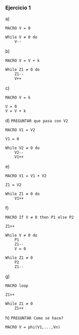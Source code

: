 ### Ejercicio 1

a)
```
MACRO V = 0

While V ≠ 0 do
    V--
```

b)
```
MACRO V = V + k

While Z1 ≠ 0 do
    Z1--
    V++
```

c)
```
MACRO V = k

V = 0
V = V + k
```

d) `PREGUNTAR que pasa con V2`
```
MACRO V1 = V2

V1 = 0

While V2 ≠ 0 do
    V2--
    V1++
```

e)
```
MACRO V1 = V1 + V2

Z1 = V2

While Z1 ≠ 0 do
    V1++
```

f)
```
MACRO If V ≠ 0 then P1 else P2

Z1++

While V ≠ 0 do
    P1
    Z1--
    V = 0

While Z1 ≠ 0
    P2
    Z1--
```

g)
```
MACRO loop

Z1++

While Z1 ≠ 0
    Z1++
```

h) `PREGUNTAR Como se hace?`
```
MACRO V = phi(V1,...,Vn)
```
